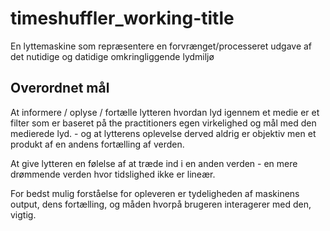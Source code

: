 # timeshuffler_working-title
En lyttemaskine som repræsentere en forvrænget/processeret udgave af det nutidige og datidige omkringliggende lydmiljø
## Overordnet mål

At informere / oplyse / fortælle lytteren hvordan lyd igennem et medie er et filter som er baseret på the practitioners egen virkelighed og mål med den medierede lyd. - og at lytterens oplevelse derved aldrig er objektiv men et produkt af en andens fortælling af verden.

At give lytteren en følelse af at træde ind i en anden verden - en mere drømmende verden hvor tidslighed ikke er lineær.

For bedst mulig forståelse for opleveren er tydeligheden af maskinens output, dens fortælling, og måden hvorpå brugeren interagerer med den, vigtig.
